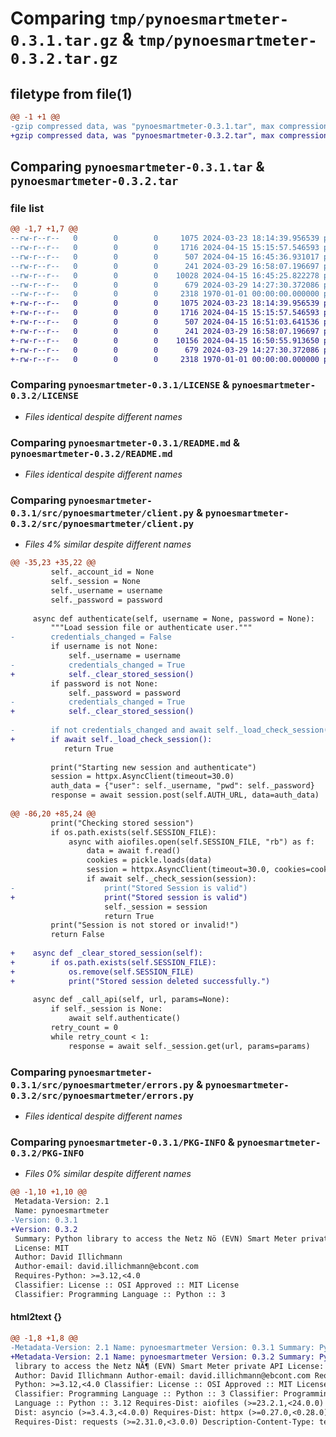 # Comparing `tmp/pynoesmartmeter-0.3.1.tar.gz` & `tmp/pynoesmartmeter-0.3.2.tar.gz`

## filetype from file(1)

```diff
@@ -1 +1 @@
-gzip compressed data, was "pynoesmartmeter-0.3.1.tar", max compression
+gzip compressed data, was "pynoesmartmeter-0.3.2.tar", max compression
```

## Comparing `pynoesmartmeter-0.3.1.tar` & `pynoesmartmeter-0.3.2.tar`

### file list

```diff
@@ -1,7 +1,7 @@
--rw-r--r--   0        0        0     1075 2024-03-23 18:14:39.956539 pynoesmartmeter-0.3.1/LICENSE
--rw-r--r--   0        0        0     1716 2024-04-15 15:15:57.546593 pynoesmartmeter-0.3.1/README.md
--rw-r--r--   0        0        0      507 2024-04-15 16:45:36.931017 pynoesmartmeter-0.3.1/pyproject.toml
--rw-r--r--   0        0        0      241 2024-03-29 16:58:07.196697 pynoesmartmeter-0.3.1/src/pynoesmartmeter/__init__.py
--rw-r--r--   0        0        0    10028 2024-04-15 16:45:25.822278 pynoesmartmeter-0.3.1/src/pynoesmartmeter/client.py
--rw-r--r--   0        0        0      679 2024-03-29 14:27:30.372086 pynoesmartmeter-0.3.1/src/pynoesmartmeter/errors.py
--rw-r--r--   0        0        0     2318 1970-01-01 00:00:00.000000 pynoesmartmeter-0.3.1/PKG-INFO
+-rw-r--r--   0        0        0     1075 2024-03-23 18:14:39.956539 pynoesmartmeter-0.3.2/LICENSE
+-rw-r--r--   0        0        0     1716 2024-04-15 15:15:57.546593 pynoesmartmeter-0.3.2/README.md
+-rw-r--r--   0        0        0      507 2024-04-15 16:51:03.641536 pynoesmartmeter-0.3.2/pyproject.toml
+-rw-r--r--   0        0        0      241 2024-03-29 16:58:07.196697 pynoesmartmeter-0.3.2/src/pynoesmartmeter/__init__.py
+-rw-r--r--   0        0        0    10156 2024-04-15 16:50:55.913650 pynoesmartmeter-0.3.2/src/pynoesmartmeter/client.py
+-rw-r--r--   0        0        0      679 2024-03-29 14:27:30.372086 pynoesmartmeter-0.3.2/src/pynoesmartmeter/errors.py
+-rw-r--r--   0        0        0     2318 1970-01-01 00:00:00.000000 pynoesmartmeter-0.3.2/PKG-INFO
```

### Comparing `pynoesmartmeter-0.3.1/LICENSE` & `pynoesmartmeter-0.3.2/LICENSE`

 * *Files identical despite different names*

### Comparing `pynoesmartmeter-0.3.1/README.md` & `pynoesmartmeter-0.3.2/README.md`

 * *Files identical despite different names*

### Comparing `pynoesmartmeter-0.3.1/src/pynoesmartmeter/client.py` & `pynoesmartmeter-0.3.2/src/pynoesmartmeter/client.py`

 * *Files 4% similar despite different names*

```diff
@@ -35,23 +35,22 @@
         self._account_id = None
         self._session = None
         self._username = username
         self._password = password
 
     async def authenticate(self, username = None, password = None):
         """Load session file or authenticate user."""
-        credentials_changed = False
         if username is not None:
             self._username = username
-            credentials_changed = True
+            self._clear_stored_session()
         if password is not None:
             self._password = password
-            credentials_changed = True
+            self._clear_stored_session()
 
-        if not credentials_changed and await self._load_check_session():
+        if await self._load_check_session():
            return True
 
         print("Starting new session and authenticate")
         session = httpx.AsyncClient(timeout=30.0)
         auth_data = {"user": self._username, "pwd": self._password}
         response = await session.post(self.AUTH_URL, data=auth_data)
 
@@ -86,20 +85,24 @@
         print("Checking stored session")
         if os.path.exists(self.SESSION_FILE):
             async with aiofiles.open(self.SESSION_FILE, "rb") as f:
                 data = await f.read()
                 cookies = pickle.loads(data)
                 session = httpx.AsyncClient(timeout=30.0, cookies=cookies)
                 if await self._check_session(session):
-                    print("Stored Session is valid")
+                    print("Stored session is valid")
                     self._session = session
                     return True           
         print("Session is not stored or invalid!")                
         return False
 
+    async def _clear_stored_session(self):
+        if os.path.exists(self.SESSION_FILE):
+            os.remove(self.SESSION_FILE)
+            print("Stored session deleted successfully.")
 
     async def _call_api(self, url, params=None):
         if self._session is None:
             await self.authenticate()
         retry_count = 0
         while retry_count < 1:
             response = await self._session.get(url, params=params)
```

### Comparing `pynoesmartmeter-0.3.1/src/pynoesmartmeter/errors.py` & `pynoesmartmeter-0.3.2/src/pynoesmartmeter/errors.py`

 * *Files identical despite different names*

### Comparing `pynoesmartmeter-0.3.1/PKG-INFO` & `pynoesmartmeter-0.3.2/PKG-INFO`

 * *Files 0% similar despite different names*

```diff
@@ -1,10 +1,10 @@
 Metadata-Version: 2.1
 Name: pynoesmartmeter
-Version: 0.3.1
+Version: 0.3.2
 Summary: Python library to access the Netz Nö (EVN) Smart Meter private API
 License: MIT
 Author: David Illichmann
 Author-email: david.illichmann@ebcont.com
 Requires-Python: >=3.12,<4.0
 Classifier: License :: OSI Approved :: MIT License
 Classifier: Programming Language :: Python :: 3
```

#### html2text {}

```diff
@@ -1,8 +1,8 @@
-Metadata-Version: 2.1 Name: pynoesmartmeter Version: 0.3.1 Summary: Python
+Metadata-Version: 2.1 Name: pynoesmartmeter Version: 0.3.2 Summary: Python
 library to access the Netz NÃ¶ (EVN) Smart Meter private API License: MIT
 Author: David Illichmann Author-email: david.illichmann@ebcont.com Requires-
 Python: >=3.12,<4.0 Classifier: License :: OSI Approved :: MIT License
 Classifier: Programming Language :: Python :: 3 Classifier: Programming
 Language :: Python :: 3.12 Requires-Dist: aiofiles (>=23.2.1,<24.0.0) Requires-
 Dist: asyncio (>=3.4.3,<4.0.0) Requires-Dist: httpx (>=0.27.0,<0.28.0)
 Requires-Dist: requests (>=2.31.0,<3.0.0) Description-Content-Type: text/
```

